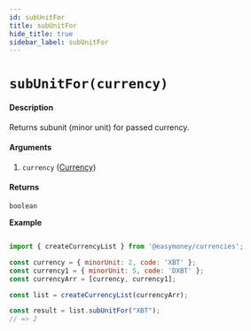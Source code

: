 ```yaml
---
id: subUnitFor
title: subUnitFor
hide_title: true
sidebar_label: subUnitFor
---
```



# `subUnitFor(currency)`

#### Description

Returns subunit (minor unit) for passed currency.

#### Arguments

1. `currency` ([Currency](Description.md#currency))

#### Returns

`boolean`


**Example**

```js

import { createCurrencyList } from '@easymoney/currencies';

const currency = { minorUnit: 2, code: 'XBT' };
const currency1 = { minorUnit: 5, code: 'DXBT' };
const currencyArr = [currency, currency1];

const list = createCurrencyList(currencyArr);

const result = list.subUnitFor("XBT");
// => 2

```
